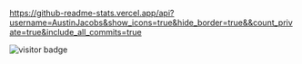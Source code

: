 https://github-readme-stats.vercel.app/api?username=AustinJacobs&show_icons=true&hide_border=true&&count_private=true&include_all_commits=true

![visitor badge](https://visitor-badge.glitch.me/badge?page_id=AustinJacobs.visitor-badge)